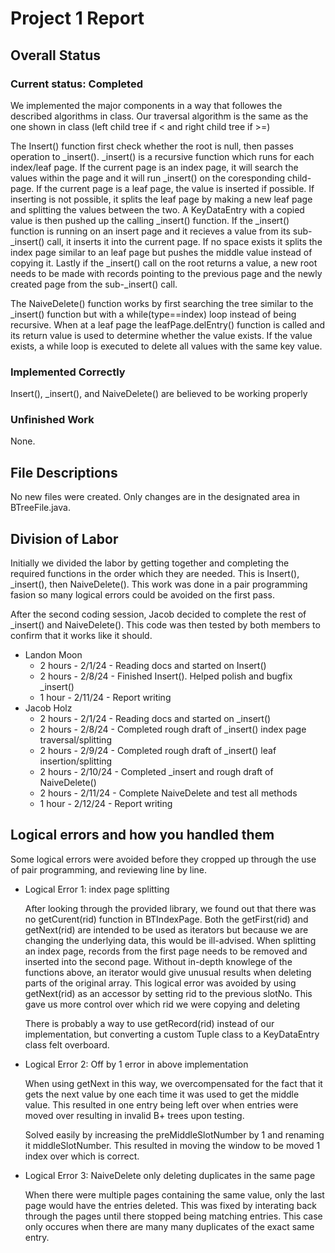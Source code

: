 <!--
More information found on page 9 of project_description.pdf. https://github.com/lankm/uta-dbms/issues/5

Convert to pdf when finalized.
-->

# Project 1 Report

## Overall Status

### Current status: Completed

We implemented the major components in a way that followes the described algorithms in class. Our traversal algorithm is the same as the one shown in class (left child tree if < and right child tree if >=)

The Insert() function first check whether the root is null, then passes operation to _insert(). _insert() is a recursive function which runs for each index/leaf page. If the current page is an index page, it will search the values within the page and it will run _insert() on the coresponding child-page. If the current page is a leaf page, the value is inserted if possible. If inserting is not possible, it splits the leaf page by making a new leaf page and splitting the values between the two. A KeyDataEntry with a copied value is then pushed up the calling _insert() function. If the _insert() function is running on an insert page and it recieves a value from its sub-_insert() call, it inserts it into the current page. If no space exists it splits the index page similar to an leaf page but pushes the middle value instead of copying it. Lastly if the _insert() call on the root returns a value, a new root needs to be made with records pointing to the previous page and the newly created page from the sub-_insert() call.

The NaiveDelete() function works by first searching the tree similar to the _insert() function but with a while(type==index) loop instead of being recursive. When at a leaf page the leafPage.delEntry() function is called and its return value is used to determine whether the value exists. If the value exists, a while loop is executed to delete all values with the same key value.

### Implemented Correctly

Insert(), _insert(), and NaiveDelete() are believed to be working properly

### Unfinished Work

None.

## File Descriptions

No new files were created. Only changes are in the designated area in BTreeFile.java.

## Division of Labor

Initially we divided the labor by getting together and completing the required functions in the order which they are needed. This is Insert(), _insert(), then NaiveDelete(). This work was done in a pair programming fasion so many logical errors could be avoided on the first pass.

After the second coding session, Jacob decided to complete the rest of _insert() and NaiveDelete(). This code was then tested by both members to confirm that it works like it should.

 - Landon Moon
    - 2 hours - 2/1/24  - Reading docs and started on Insert()
    - 2 hours - 2/8/24  - Finished Insert(). Helped polish and bugfix _insert()
    - 1 hour  - 2/11/24 - Report writing
 - Jacob Holz
    - 2 hours - 2/1/24  - Reading docs and started on _insert()
    - 2 hours - 2/8/24  - Completed rough draft of _insert() index page traversal/splitting
    - 2 hours - 2/9/24  - Completed rough draft of _insert() leaf insertion/splitting
    - 2 hours - 2/10/24 - Completed _insert and rough draft of NaiveDelete()
    - 2 hours - 2/11/24 - Complete NaiveDelete and test all methods
    - 1 hour  - 2/12/24 - Report writing


## Logical errors and how you handled them
Some logical errors were avoided before they cropped up through the use of pair programming, and reviewing line by line.

 - Logical Error 1: index page splitting

   After looking through the provided library, we found out that there was no getCurent(rid) function in BTIndexPage. Both the getFirst(rid) and getNext(rid) are intended to be used as iterators but because we are changing the underlying data, this would be ill-advised. When splitting an index page, records from the first page needs to be removed and inserted into the second page. Without in-depth knowlege of the functions above, an iterator would give unusual results when deleting parts of the original array. This logical error was avoided by using getNext(rid) as an accessor by setting rid to the previous slotNo. This gave us more control over which rid we were copying and deleting

   There is probably a way to use getRecord(rid) instead of our implementation, but converting a custom Tuple class to a KeyDataEntry class felt overboard.

 - Logical Error 2: Off by 1 error in above implementation

   When using getNext in this way, we overcompensated for the fact that it gets the next value by one each time it was used to get the middle value. This resulted in one entry being left over when entries were moved over resulting in invalid B+ trees upon testing.

   Solved easily by increasing the preMiddleSlotNumber by 1 and renaming it middleSlotNumber. This resulted in moving the window to be moved 1 index over which is correct.

 - Logical Error 3: NaiveDelete only deleting duplicates in the same page
   
   When there were multiple pages containing the same value, only the last page would have the entries deleted. This was fixed by interating back through the pages until there stopped being matching entries. This case only occures when there are many many duplicates of the exact same entry.
